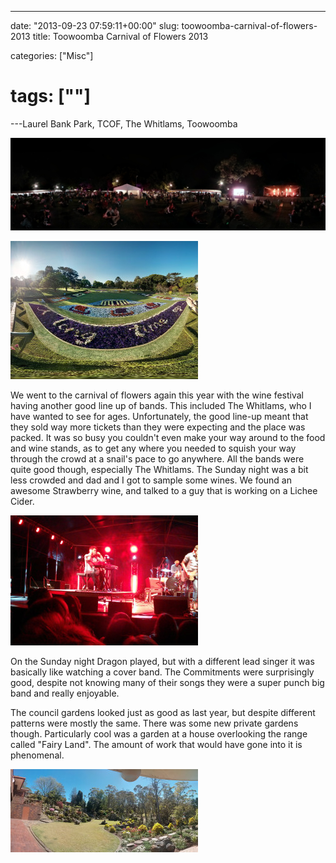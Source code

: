 ---

date: "2013-09-23 07:59:11+00:00"
slug: toowoomba-carnival-of-flowers-2013
title: Toowoomba Carnival of Flowers 2013

categories: ["Misc"]
# tags: [""]
---Laurel Bank Park, TCOF, The Whitlams, Toowoomba

![TCOF Food Wine](pano_20130920_192034.jpg)

![Laurel Bank Park](pano_20130919_162653.jpg "Laurel Bank Park")

We went to the carnival of flowers again this year with the wine festival having another good line up of bands. This included The Whitlams, who I have wanted to see for ages. Unfortunately, the good line-up meant that they sold way more tickets than they were expecting and the place was packed. It was so busy you couldn't even make your way around to the food and wine stands, as to get any where you needed to squish your way through the crowd at a snail's pace to go anywhere. All the bands were quite good though, especially The Whitlams. The Sunday night was a bit less crowded and dad and I got to sample some wines. We found an awesome Strawberry wine, and talked to a guy that is working on a Lichee Cider.

![The Whitlams](pano_20130921_193705.jpg "The Whitlams")

On the Sunday night Dragon played, but with a different lead singer it was basically like watching a cover band. The Commitments were surprisingly good, despite not knowing many of their songs they were a super punch big band and really enjoyable.

The council gardens looked just as good as last year, but despite different patterns were mostly the same. There was some new private gardens though. Particularly cool was a garden at a house overlooking the range called "Fairy Land". The amount of work that would have gone into it is phenomenal.

![Prize Garden](pano_20130923_110609.jpg "Fairy Land Prize Garden")

